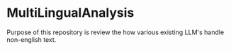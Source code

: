 # MultiLingualAnalysis
Purpose of this repository is review the how various existing LLM's handle non-english text.
